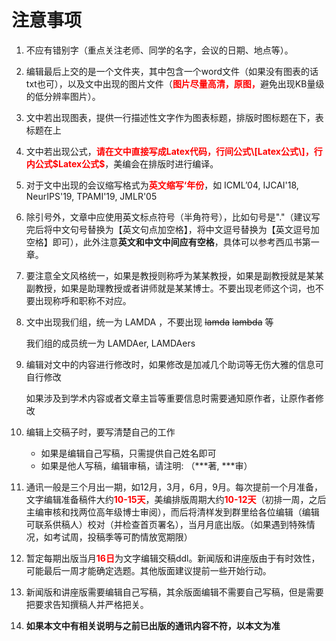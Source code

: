 # 注意事项

1. 不应有错别字（重点关注老师、同学的名字，会议的日期、地点等）。

2. 编辑最后上交的是一个文件夹，其中包含一个word文件（如果没有图表的话txt也可），以及文中出现的图片文件（<font color='red'>**图片尽量高清，原图，**</font>避免出现KB量级的低分辨率图片）。

3. 文中若出现图表，提供一行描述性文字作为图表标题，排版时图标题在下，表标题在上

4. 文中若出现公式，<font color='red'>**请在文中直接写成Latex代码，行间公式\\[Latex公式\\]，行内公式\$Latex公式\$**</font>，美编会在排版时进行编译。

5. 对于文中出现的会议缩写格式为<font color='red'>**英文缩写‘年份**</font>，如 ICML’04, IJCAI'18, NeurIPS'19, TPAMI'19, JMLR'05

6. 除引号外，文章中应使用英文标点符号（半角符号），比如句号是"."（建议写完后将中文句号替换为【英文句点加空格】，将中文逗号替换为【英文逗号加空格】即可），此外注意**英文和中文中间应有空格**，具体可以参考西瓜书第一章。

7. 要注意全文风格统一，如果是教授则称呼为某某教授，如果是副教授就是某某副教授，如果是助理教授或者讲师就是某某博士。不要出现老师这个词，也不要出现称呼和职称不对应。

8. 文中出现我们组，统一为  LAMDA ，不要出现 ~~lamda~~ ~~lambda~~ 等

   我们组的成员统一为 LAMDAer, LAMDAers

9. 编辑对文中的内容进行修改时，如果修改是加减几个助词等无伤大雅的信息可自行修改

   如果涉及到学术内容或者文章主旨等重要信息时需要通知原作者，让原作者修改

10. 编辑上交稿子时，要写清楚自己的工作

    - 如果是编辑自己写稿，只需提供自己姓名即可
    - 如果是他人写稿，编辑审稿，请注明: （\*\*\*著, \*\*\*审）

11. 通讯一般是三个月出一期，如12月，3月，6月，9月。每次提前一个月准备，文字编辑准备稿件大约<font color='red'>**10-15天**</font>，美编排版周期大约<font color='red'>**10-12天**</font>（初排一周，之后主编审核和找两位高年级博士审阅），而后将清样发到群里给各位编辑（编辑可联系供稿人）校对（并检查首页署名），当月月底出版。（如果遇到特殊情况，如考试周，投稿季等可酌情放宽期限）

12. 暂定每期出版当月<font color='red'>**16日**</font>为文字编辑交稿ddl。新闻版和讲座版由于有时效性，可能最后一周才能确定选题。其他版面建议提前一些开始行动。

13. 新闻版和讲座版需要编辑自己写稿，其余版面编辑不需要自己写稿，但是需要把要求告知撰稿人并严格把关。

14. **如果本文中有相关说明与之前已出版的通讯内容不符，以本文为准**

<script type="text/javascript">
window.addEventListener("load", function() {
  var click_handle = function() {
    if (this.href.substr(-5) == ".html") {
      location.href = this.href;
    } else {
      location.href = "./index.html";
    }
  };
  var as = document.querySelectorAll(".chapter a, .navigation-prev, .navigation-next");
  for (var i = 0; i < as.length; i++) {
    as[i].addEventListener("click", click_handle, true);
    as[i].title = as[i].innerText;
  }
});
</script>